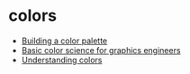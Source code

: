 # colors

* [Building a color palette](https://refactoringui.com/previews/building-your-color-palette/)
* [Basic color science for graphics engineers](https://agraphicsguy.wordpress.com/2018/11/29/basic-color-science-for-graphics-engineers/)
* [Understanding colors](https://www.blenderguru.com/tutorials/understanding-colors)
